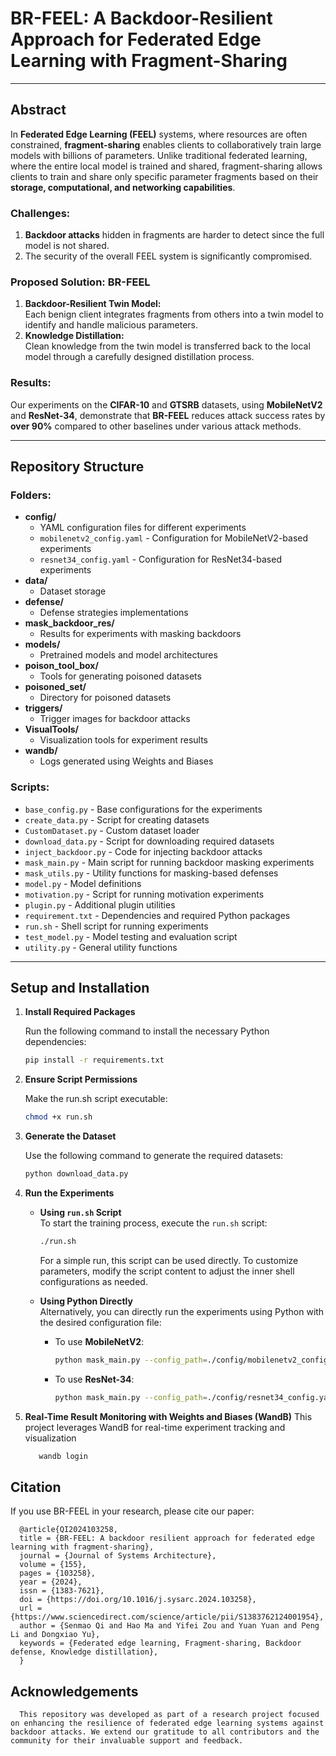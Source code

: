 # BR-FEEL: A Backdoor-Resilient Approach for Federated Edge Learning with Fragment-Sharing

---

## Abstract

In **Federated Edge Learning (FEEL)** systems, where resources are often constrained, **fragment-sharing** enables clients to collaboratively train large models with billions of parameters. Unlike traditional federated learning, where the entire local model is trained and shared, fragment-sharing allows clients to train and share only specific parameter fragments based on their **storage, computational, and networking capabilities**.

### Challenges:
1. **Backdoor attacks** hidden in fragments are harder to detect since the full model is not shared.  
2. The security of the overall FEEL system is significantly compromised.

### Proposed Solution: BR-FEEL
1. **Backdoor-Resilient Twin Model:**  
   Each benign client integrates fragments from others into a twin model to identify and handle malicious parameters.  
2. **Knowledge Distillation:**  
   Clean knowledge from the twin model is transferred back to the local model through a carefully designed distillation process.

### Results:
Our experiments on the **CIFAR-10** and **GTSRB** datasets, using **MobileNetV2** and **ResNet-34**, demonstrate that **BR-FEEL** reduces attack success rates by **over 90%** compared to other baselines under various attack methods.

---

## Repository Structure

### Folders:
- **config/**  
  - YAML configuration files for different experiments  
  - `mobilenetv2_config.yaml` - Configuration for MobileNetV2-based experiments  
  - `resnet34_config.yaml` - Configuration for ResNet34-based experiments  
- **data/**  
  - Dataset storage  
- **defense/**  
  - Defense strategies implementations  
- **mask_backdoor_res/**  
  - Results for experiments with masking backdoors  
- **models/**  
  - Pretrained models and model architectures  
- **poison_tool_box/**  
  - Tools for generating poisoned datasets  
- **poisoned_set/**  
  - Directory for poisoned datasets  
- **triggers/**  
  - Trigger images for backdoor attacks  
- **VisualTools/**  
  - Visualization tools for experiment results  
- **wandb/**  
  - Logs generated using Weights and Biases  

### Scripts:
- `base_config.py` - Base configurations for the experiments  
- `create_data.py` - Script for creating datasets  
- `CustomDataset.py` - Custom dataset loader  
- `download_data.py` - Script for downloading required datasets  
- `inject_backdoor.py` - Code for injecting backdoor attacks  
- `mask_main.py` - Main script for running backdoor masking experiments  
- `mask_utils.py` - Utility functions for masking-based defenses  
- `model.py` - Model definitions  
- `motivation.py` - Script for running motivation experiments  
- `plugin.py` - Additional plugin utilities  
- `requirement.txt` - Dependencies and required Python packages  
- `run.sh` - Shell script for running experiments  
- `test_model.py` - Model testing and evaluation script  
- `utility.py` - General utility functions  

---

## Setup and Installation

1. **Install Required Packages**
   
   Run the following command to install the necessary Python dependencies:  
   ```bash
   pip install -r requirements.txt
   ```
2. **Ensure Script Permissions**
   
   Make the run.sh script executable:
   ```bash
   chmod +x run.sh
   ```
3. **Generate the Dataset**
   
   Use the following command to generate the required datasets:  
   ```bash
   python download_data.py
   ```
4. **Run the Experiments**  

   - **Using `run.sh` Script**  
     To start the training process, execute the `run.sh` script:  
     ```bash
     ./run.sh
     ```  
     For a simple run, this script can be used directly. To customize parameters, modify the script content to adjust the inner shell configurations as needed.

   - **Using Python Directly**  
     Alternatively, you can directly run the experiments using Python with the desired configuration file:  
     - To use **MobileNetV2**:  
       ```bash
       python mask_main.py --config_path=./config/mobilenetv2_config.yaml
       ```  
     - To use **ResNet-34**:  
       ```bash
       python mask_main.py --config_path=./config/resnet34_config.yaml
       ```
       
5. **Real-Time Result Monitoring with Weights and Biases (WandB)**
   This project leverages WandB for real-time experiment tracking and visualization
   ```bash
      wandb login
   ```
## Citation
   If you use BR-FEEL in your research, please cite our paper:
      
      @article{QI2024103258,
      title = {BR-FEEL: A backdoor resilient approach for federated edge learning with fragment-sharing},
      journal = {Journal of Systems Architecture},
      volume = {155},
      pages = {103258},
      year = {2024},
      issn = {1383-7621},
      doi = {https://doi.org/10.1016/j.sysarc.2024.103258},
      url = {https://www.sciencedirect.com/science/article/pii/S1383762124001954},
      author = {Senmao Qi and Hao Ma and Yifei Zou and Yuan Yuan and Peng Li and Dongxiao Yu},
      keywords = {Federated edge learning, Fragment-sharing, Backdoor defense, Knowledge distillation},
      }


## Acknowledgements

      This repository was developed as part of a research project focused on enhancing the resilience of federated edge learning systems against backdoor attacks. We extend our gratitude to all contributors and the community for their invaluable support and feedback.
      
